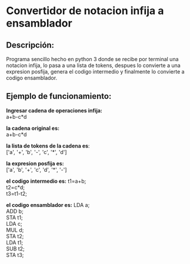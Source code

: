 # Convertidor de notacion infija a ensamblador

## Descripción:
Programa sencillo hecho en python 3 donde se recibe por terminal una notacion infija, lo pasa a una lista de tokens, despues lo convierte a una expresion posfija, genera el codigo intermedio y finalmente lo convierte a codigo ensamblador.

## Ejemplo de funcionamiento:
**Ingresar cadena de operaciones infija:**  
a+b-c*d

**la cadena original es:**  
a+b-c*d

**la lista de tokens de la cadena es**:  
['a', '+', 'b', '-', 'c', '*', 'd']

**la expresion posfija es:**  
['a', 'b', '+', 'c', 'd', '*', '-']

**el codigo intermedio es:**
t1=a+b;  
t2=c*d;  
t3=t1-t2;  

**el codigo ensamblador es:**
LDA a;  
ADD b;  
STA t1;  
LDA c;  
MUL d;  
STA t2;  
LDA t1;  
SUB t2;  
STA t3;  
